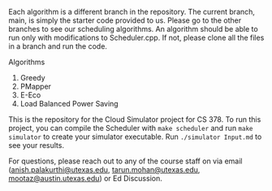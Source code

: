 Each algorithm is a different branch in the repository. The current branch, main, is simply the starter code provided to us. Please go to the other branches to see our scheduling algorithms.
An algorithm should be able to run only with modifications to Scheduler.cpp. If not, please clone all the files in a branch and run the code. 

Algorithms
1. Greedy
2. PMapper
3. E-Eco
4. Load Balanced Power Saving

This is the repository for the Cloud Simulator project for CS 378. To run this project, you can compile the Scheduler with `make scheduler` and run `make simulator` to create your simulator executable. Run `./simulator Input.md` to see your results.

For questions, please reach out to any of the course staff on via email (anish.palakurthi@utexas.edu, tarun.mohan@utexas.edu, mootaz@austin.utexas.edu) or Ed Discussion.
